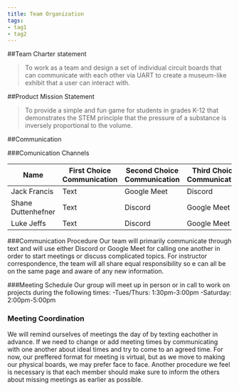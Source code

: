 ```yaml
---
title: Team Organization
tags:
- tag1
- tag2
---
```


##Team Charter statement
>To work as a team and design a set of individual circuit boards that can communicate with each other via UART to create a museum-like exhibit that a user can interact with.

##Product Mission Statement
>To provide a simple and fun game for students in grades K-12 that demonstrates the STEM principle that the pressure of a substance is inversely proportional to the volume.


##Communication

###Comunication Channels

Name | First Choice Communication | Second Choice Communication | Third Choice Communication
-----|----------------------------|-----------------------------|---------------------------
Jack Francis | Text | Google Meet | Discord
Shane Duttenhefner | Text | Discord | Google Meet
Luke Jeffs | Text | Discord | Google Meet

###Communication Procedure
Our team will primarily communicate through text and will use either Discord or Google Meet for calling one another in order to start meetings or discuss complicated topics. For instructor correspondence, the team will all share equal responsibility so e can all be on the same page and aware of any new information.

###Meeting Schedule
Our group will meet up in person or in call to work on projects during the following times:
-Tues/Thurs: 1:30pm-3:00pm
-Saturday: 2:00pm-5:00pm

### Meeting Coordination
We will remind ourselves of meetings the day of by texting eachother in advance. If we need to change or add meeting times by communicating with one another about ideal times and try to come to an agreed time. For now, our preffered format for meeting is virtual, but as we move to making our physical boards, we may prefer face to face. Another procedure we feel is necessary is that each member should make sure to inform the others about missing meetings as earlier as possible.



